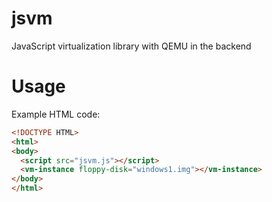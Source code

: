# jsvm
JavaScript virtualization library with QEMU in the backend

# Usage
Example HTML code:
```html
<!DOCTYPE HTML>
<html>
<body>
  <script src="jsvm.js"></script>
  <vm-instance floppy-disk="windows1.img"></vm-instance>
</body>
</html>
```
